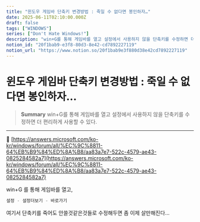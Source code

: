 ```yaml
---
title: "윈도우 게임바 단축키 변경방법 : 죽일 수 없다면 봉인하자…"
date: 2025-06-11T02:10:00.000Z
draft: false
tags: ["WINDOWS"]
series: ["Don't Hate Windows!"]
description: "win+G를 통해 게임바를 열고 설정에서 사용하지 않을 단축키를 수정하면 더 편리하게 사용할 수 있다."
notion_id: "20f1bab9-e3f8-80d3-8e42-cd7892227119"
notion_url: "https://www.notion.so/20f1bab9e3f880d38e42cd7892227119"
---
```


# 윈도우 게임바 단축키 변경방법 : 죽일 수 없다면 봉인하자…

> **Summary**
> win+G를 통해 게임바를 열고 설정에서 사용하지 않을 단축키를 수정하면 더 편리하게 사용할 수 있다.

---

🔗 [https://answers.microsoft.com/ko-kr/windows/forum/all/%EC%9C%8811-64%EB%B9%84%ED%8A%B8/aa83a7e7-522c-4579-ae43-0825284582a7](https://answers.microsoft.com/ko-kr/windows/forum/all/%EC%9C%8811-64%EB%B9%84%ED%8A%B8/aa83a7e7-522c-4579-ae43-0825284582a7)

win+G 를 통해 게임바를 열고,

```javascript
설정 - 설정더보기 - 바로가기
```

여기서 단축키를 죽어도 안쓸것같은것들로 수정해두면 좀 이제 살만해진다…

